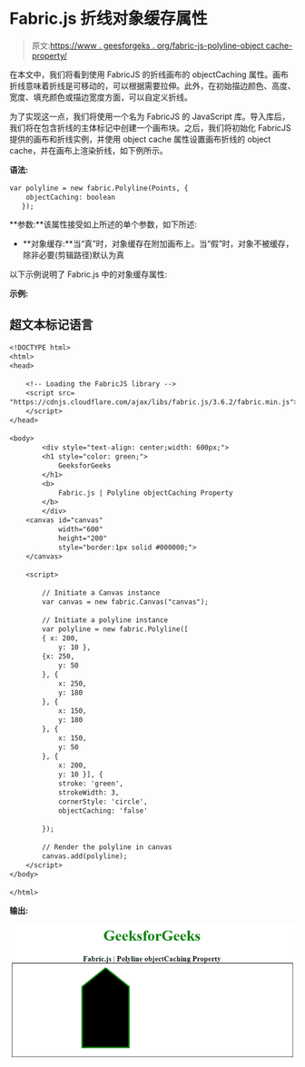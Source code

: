 # Fabric.js 折线对象缓存属性

> 原文:[https://www . geesforgeks . org/fabric-js-polyline-object cache-property/](https://www.geeksforgeeks.org/fabric-js-polyline-objectcaching-property/)

在本文中，我们将看到使用 FabricJS 的折线画布的 objectCaching 属性。画布折线意味着折线是可移动的，可以根据需要拉伸。此外，在初始描边颜色、高度、宽度、填充颜色或描边宽度方面，可以自定义折线。

为了实现这一点，我们将使用一个名为 FabricJS 的 JavaScript 库。导入库后，我们将在包含折线的主体标记中创建一个画布块。之后，我们将初始化 FabricJS 提供的画布和折线实例，并使用 object cache 属性设置画布折线的 object cache，并在画布上渲染折线，如下例所示。

**语法:**

```
var polyline = new fabric.Polyline(Points, {  
    objectCaching: boolean
   });  
```

**参数:**该属性接受如上所述的单个参数，如下所述:

*   **对象缓存:**当“真”时，对象缓存在附加画布上。当“假”时，对象不被缓存，除非必要(剪辑路径)默认为真

以下示例说明了 Fabric.js 中的对象缓存属性:

**示例:**

## 超文本标记语言

```
<!DOCTYPE html> 
<html> 
<head> 

    <!-- Loading the FabricJS library -->
    <script src= 
"https://cdnjs.cloudflare.com/ajax/libs/fabric.js/3.6.2/fabric.min.js"> 
    </script> 
</head> 

<body> 
        <div style="text-align: center;width: 600px;"> 
        <h1 style="color: green;"> 
            GeeksforGeeks 
        </h1> 
        <b> 
            Fabric.js | Polyline objectCaching Property 
        </b> 
        </div> 
    <canvas id="canvas"
            width="600"
            height="200"
            style="border:1px solid #000000;"> 
    </canvas> 

    <script> 

        // Initiate a Canvas instance 
        var canvas = new fabric.Canvas("canvas"); 

        // Initiate a polyline instance 
        var polyline = new fabric.Polyline([ 
        { x: 200, 
            y: 10 }, 
        {x: 250, 
            y: 50 
        }, { 
            x: 250, 
            y: 180 
        }, { 
            x: 150, 
            y: 180 
        }, { 
            x: 150, 
            y: 50 
        }, { 
            x: 200, 
            y: 10 }], { 
            stroke: 'green',  
            strokeWidth: 3,  
            cornerStyle: 'circle',  
            objectCaching: 'false'  

        }); 

        // Render the polyline in canvas 
        canvas.add(polyline); 
    </script> 
</body> 

</html>
```

**输出:**

![](img/7351cf8fc6d819a7e16a75cf1380647b.png)